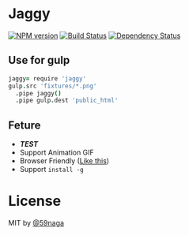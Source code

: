 # Jaggy
[![NPM version][npm-image]][npm]
[![Build Status][travis-image]][travis]
[![Dependency Status][depstat-image]][depstat]

## Use for gulp

```coffee
jaggy= require 'jaggy'
gulp.src 'fixtures/*.png'
  .pipe jaggy()
  .pipe gulp.dest 'public_html'
```

## Feture
* ***TEST***
* Support Animation GIF
* Browser Friendly ([Like this](https://github.com/59naga/vectorizer/))
* Support `install -g`

# License
MIT by [@59naga](https://twitter.com/horse_n_deer)

[npm-image]: https://badge.fury.io/js/jaggy.svg
[npm]: https://npmjs.org/package/jaggy
[travis-image]: https://travis-ci.org/59naga/jaggy.svg?branch=master
[travis]: https://travis-ci.org/59naga/jaggy
[depstat-image]: https://gemnasium.com/59naga/jaggy.svg
[depstat]: https://gemnasium.com/59naga/jaggy
